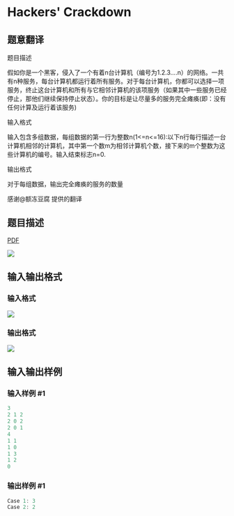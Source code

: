 # Hackers&#039; Crackdown

## 题意翻译

题目描述

假如你是一个黑客，侵入了一个有着n台计算机（编号为1.2.3....n）的网络。一共有n种服务，每台计算机都运行着所有服务。对于每台计算机，你都可以选择一项服务，终止这台计算机和所有与它相邻计算机的该项服务（如果其中一些服务已经停止，那他们继续保持停止状态）。你的目标是让尽量多的服务完全瘫痪(即：没有任何计算及运行着该服务)

输入格式

输入包含多组数据，每组数据的第一行为整数n(1<=n<=16):以下n行每行描述一台计算机相邻的计算机，其中第一个数m为相邻计算机个数，接下来的m个整数为这些计算机的编号。输入结束标志n=0.

输出格式

对于每组数据，输出完全瘫痪的服务的数量

感谢@额冻豆腐 提供的翻译

## 题目描述

[problemUrl]: https://uva.onlinejudge.org/index.php?option=com_onlinejudge&Itemid=8&category=226&page=show_problem&problem=2925

[PDF](https://uva.onlinejudge.org/external/118/p11825.pdf)

![](https://cdn.luogu.com.cn/upload/vjudge_pic/UVA11825/abddbfe1175a609c46cc62d4335eab7b64d57236.png)

## 输入输出格式

### 输入格式

![](https://cdn.luogu.com.cn/upload/vjudge_pic/UVA11825/9f120381f62012b875bcced90109f461dec79d26.png)

### 输出格式

![](https://cdn.luogu.com.cn/upload/vjudge_pic/UVA11825/4299658f6d32cce6f6160aaf2366e3448c018236.png)

## 输入输出样例

### 输入样例 #1

```cpp
3
2 1 2
2 0 2
2 0 1
4
1 1
1 0
1 3
1 2
0
```


### 输出样例 #1

```cpp
Case 1: 3
Case 2: 2
```


